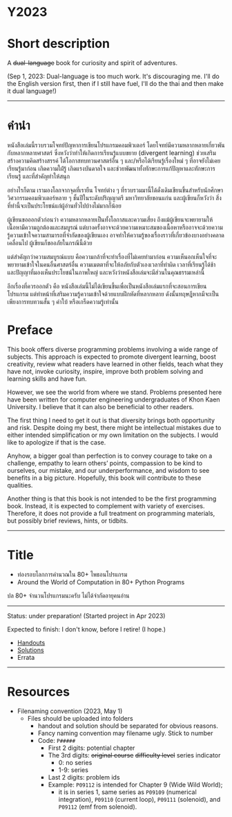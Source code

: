 # Y2023

# Short description

A ~~dual-language~~ book for curiosity and spirit of adventures.

(Sep 1, 2023: Dual-language is too much work. It's discouraging me. I'll do the English version first, then if I still have fuel, I'll do the thai and then make it dual language!)

---

# คำนำ 

หนังสือเล่มนี้รวบรวมโจทย์ปัญหาการเขียนโปรแกรมคอมพิวเตอร์ โดยโจทย์มีความหลากหลายเกี่ยวพันกับหลากหลายศาสตร์ ซึ่งหวังว่าทำให้เกิดการเรียนรู้แบบขยาย (divergent learning) ช่วยเสริมสร้างความคิดสร้างสรรค์ ได้โอกาสทบทวนศาสตร์อื่น ๆ และ/หรือได้เรียนรู้เรื่องใหม่ ๆ ที่อาจยังไม่เคยเรียนรู้มาก่อน เกิดความใฝ่รู้ เกิดแรงบันดาลใจ และช่วยพัฒนาทั้งทักษะการแก้ปัญหาและทักษะการเรียนรู้ และที่สำคัญทำให้สนุก

อย่างไรก็ตาม เรามองโลกจากจุดที่เรายืน โจทย์ต่าง ๆ ที่รวบรวมมานี้ได้ดั่งเดิมเขียนขึ้นสำหรับนักศึกษาวิศวกรรมคอมพิวเตอร์หลาย ๆ ชั้นปีในระดับปริญญาตรี มหาวิทยาลัยขอนแก่น และผู้เขียนก็หวังว่า สิ่งที่ทำนี้จะเป็นประโยชน์แก่ผู้อ่านทั่วไปบ้างไม่มากก็น้อย

ผู้เขียนขอออกตัวก่อนว่า ความหลากหลายเป็นทั้งโอกาสและความเสี่ยง ถึงแม้ผู้เขียนจะพยายามให้เนื้อหามีความถูกต้องและสมบูรณ์ แต่บางครั้งอาจจะด้วยความเหมาะสมของเนื้อหาหรืออาจจะด้วยความรู้ความเข้าใจความสามารถที่จำกัดของผู้เขียนเอง อาจทำให้ความรู้ของเรื่องราวที่เกี่ยวข้องบางอย่างคลาดเคลื่อนไป ผู้เขียนก็ขออภัยในกรณีนี้ด้วย

แต่สำคัญกว่าความสมบูรณ์แบบ คือความกล้าที่จะทำเรื่องที่ไม่เคยทำมาก่อน ความเห็นอกเห็นใจที่จะพยายามเข้าใจในคนอื่นศาสตร์อื่น ความเมตตาที่จะให้อภัยกับตัวเองเวลาที่ทำผิด เวลาที่เรียนรู้ได้ช้า และปัญญาที่มองเห็นประโยชน์ในภาพใหญ่ และหวังว่าหนังสือเล่มจะมีส่วนในคุณธรรมเหล่านี้

อีกเรื่องที่ควรออกตัว คือ หนังสือเล่มนี้ไม่ได้เขียนขึ้นเพื่อเป็นหนังสือเล่มแรกที่จะสอนการเขียนโปรแกรม แต่ทำหน้าที่เสริมความรู้ความเข้าใจด้วยแบบฝึกหัดที่หลากหลาย ดังนั้นทฤษฎีหากมีจะเป็นเพียงการทบทวนสั้น ๆ คำใบ้ หรือเกร็ดความรู้เท่านั้น 

# Preface

This book offers diverse programming problems involving a wide range of subjects. This approach is expected to promote divergent learning, boost creativity, review what readers have learned in other fields, teach what they have not, invoke curiosity, inspire, improve both problem solving and learning skills and have fun.  

However, we see the world from where we stand. Problems presented here have been written for computer engineering undergraduates of Khon Kaen University. I believe that it can also be beneficial to other readers.

The first thing I need to get it out is that diversity brings both opportunity and risk. Despite doing my best, there might be intellectual mistakes due to either intended simplification or my own limitation on the subjects. I would like to apologize if that is the case.

Anyhow, a bigger goal than perfection is to convey courage to take on a challenge, empathy to learn others’ points, compassion to be kind to ourselves, our mistake, and our underperformance, and wisdom to see benefits in a big picture. Hopefully, this book will contribute to these qualities.

Another thing is that this book is not intended to be the first programming book. Instead, it is expected to complement with variety of exercises. Therefore, it does not provide a full treatment on programming materials, but possibly brief reviews, hints, or tidbits.

---
# Title

* ท่องรอบโลกการคำนวณใน 80+ ไพธอนโปรแกรม
* Around the World of Computation in 80+ Python Programs

ปล 80+ จำนวนโปรแกรมนะครับ ไม่ได้จำกัดอายุคนอ่าน

---

Status: under preparation! (Started project in Apr 2023)

Expected to finish: I don't know, before I retire! (I hope.)

* [Handouts](https://github.com/tatpongkatanyukul/LeTourDuMonde/tree/main/handouts)
* [Solutions](https://github.com/tatpongkatanyukul/LeTourDuMonde/tree/main/code)
* Errata

---

# Resources

* Filenaming convention (2023, May 1)
  * Files should be uploaded into folders
    * handout and solution should be separated for obvious reasons.
    * Fancy naming convention may filename ugly. Stick to number
    * Code: ```P#####```
      * First 2 digits: potential chapter
      * The 3rd digits: ~~original course~~ ~~difficulty level~~ series indicator
        * 0: no series
        * 1-9: series
      * Last 2 digits: problem ids
      * Example: ```P09112``` is intended for Chapter 9 (Wide Wild World);
        * it is in series 1, same series as ```P09109``` (numerical integration), ```P09110``` (current loop), ```P09111``` (solenoid), and ```P09112``` (emf from solenoid).
